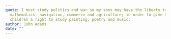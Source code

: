 ```yaml
---
quote: I must study politics and war so my sons may have the liberty to study
  mathematics, navigation, commerce and agriculture; in order to give their
  children a right to study painting, poetry and music.
author: John Adams
date: ""
---
```

